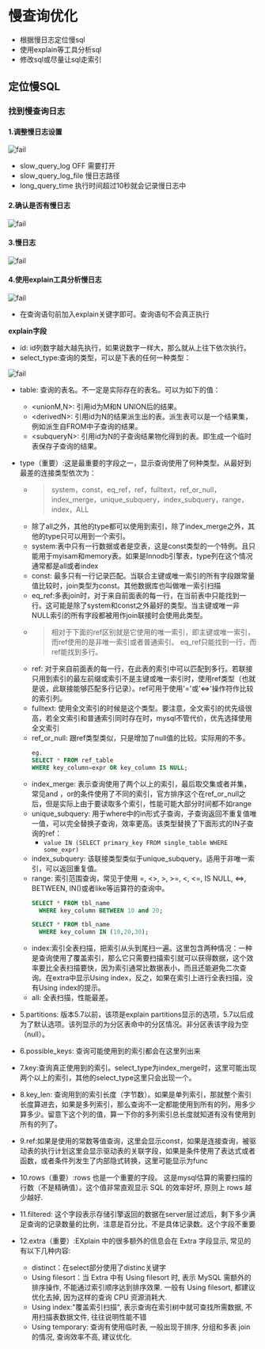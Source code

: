 # 慢查询优化
- 根据慢日志定位慢sql
- 使用explain等工具分析sql
- 修改sql或尽量让sql走索引

## 定位慢SQL
### 找到慢查询日志
#### 1.调整慢日志设置
![fail](https://cdn.jsdelivr.net/gh/pitifulnoble/picture@master/11fd12307dffc8a6e6706ca377f3f82e.png)
- slow_query_log OFF 需要打开
- slow_query_log_file 慢日志路径
- long_query_time 执行时间超过10秒就会记录慢日志中

#### 2.确认是否有慢日志
![fail](https://cdn.jsdelivr.net/gh/pitifulnoble/picture@master/15e484864ab9aeb8ddc0d2d4c7ff8695.png)

#### 3.慢日志
![fail](https://i.loli.net/2021/09/12/ejhW21fZXKkVOuS.png)

#### 4.使用explain工具分析慢日志
![fail](https://i.loli.net/2021/09/12/KIwU1DidaCGuome.png)
- 在查询语句前加入explain关键字即可。查询语句不会真正执行

**explain字段**
- id: id列数字越大越先执行，如果说数字一样大，那么就从上往下依次执行。
- select_type:查询的类型，可以是下表的任何一种类型：

![fail](https://i.loli.net/2021/09/12/4seJPymn1XFogiZ.png)

- table: 查询的表名。不一定是实际存在的表名。可以为如下的值：
    - <unionM,N>: 引用id为M和N UNION后的结果。
    - <derivedN\>: 引用id为N的结果派生出的表。派生表可以是一个结果集，例如派生自FROM中子查询的结果。
    - <subqueryN\>: 引用id为N的子查询结果物化得到的表。即生成一个临时表保存子查询的结果。

- type（重要）:这是最重要的字段之一，显示查询使用了何种类型。从最好到最差的连接类型依次为：
    - > system，const，eq_ref，ref，fulltext，ref_or_null，index_merge，unique_subquery，index_subquery，range，index，ALL
    - 除了all之外，其他的type都可以使用到索引，除了index_merge之外，其他的type只可以用到一个索引。
    - system:表中只有一行数据或者是空表，这是const类型的一个特例。且只能用于myisam和memory表。如果是Innodb引擎表，type列在这个情况通常都是all或者index
    - const: 最多只有一行记录匹配。当联合主键或唯一索引的所有字段跟常量值比较时，join类型为const。其他数据库也叫做唯一索引扫描
    - eq_ref:多表join时，对于来自前面表的每一行，在当前表中只能找到一行。这可能是除了system和const之外最好的类型。当主键或唯一非NULL索引的所有字段都被用作join联接时会使用此类型。
    - >相对于下面的ref区别就是它使用的唯一索引，即主键或唯一索引，而ref使用的是非唯一索引或者普通索引。
        eq_ref只能找到一行，而ref能找到多行。
    - ref: 对于来自前面表的每一行，在此表的索引中可以匹配到多行。若联接只用到索引的最左前缀或索引不是主键或唯一索引时，使用ref类型（也就是说，此联接能够匹配多行记录）。ref可用于使用'='或'<=>'操作符作比较的索引列。
    - fulltext: 使用全文索引的时候是这个类型。要注意，全文索引的优先级很高，若全文索引和普通索引同时存在时，mysql不管代价，优先选择使用全文索引
    - ref_or_null: 跟ref类型类似，只是增加了null值的比较。实际用的不多。
        ```sql
        eg.
        SELECT * FROM ref_table
        WHERE key_column=expr OR key_column IS NULL;
        ```
    - index_merge: 表示查询使用了两个以上的索引，最后取交集或者并集，常见and ，or的条件使用了不同的索引，官方排序这个在ref_or_null之后，但是实际上由于要读取多个索引，性能可能大部分时间都不如range
    - unique_subquery: 用于where中的in形式子查询，子查询返回不重复值唯一值，可以完全替换子查询，效率更高。该类型替换了下面形式的IN子查询的ref：
        - ``value IN (SELECT primary_key FROM single_table WHERE some_expr)``
    - index_subquery: 该联接类型类似于unique_subquery。适用于非唯一索引，可以返回重复值。
    - range: 索引范围查询，常见于使用 =, <>, >, >=, <, <=, IS NULL, <=>, BETWEEN, IN()或者like等运算符的查询中。
        ```sql
        SELECT * FROM tbl_name
          WHERE key_column BETWEEN 10 and 20;
        
        SELECT * FROM tbl_name
          WHERE key_column IN (10,20,30);
        ```
    - index:索引全表扫描，把索引从头到尾扫一遍。这里包含两种情况：一种是查询使用了覆盖索引，那么它只需要扫描索引就可以获得数据，这个效率要比全表扫描要快，因为索引通常比数据表小，而且还能避免二次查询。在extra中显示Using index，反之，如果在索引上进行全表扫描，没有Using index的提示。
    - all: 全表扫描，性能最差。
- 5.partitions: 版本5.7以前，该项是explain partitions显示的选项，5.7以后成为了默认选项。该列显示的为分区表命中的分区情况。非分区表该字段为空（null）。
- 6.possible_keys: 查询可能使用到的索引都会在这里列出来
- 7.key:查询真正使用到的索引。select_type为index_merge时，这里可能出现两个以上的索引，其他的select_type这里只会出现一个。
- 8.key_len: 查询用到的索引长度（字节数）。如果是单列索引，那就整个索引长度算进去，如果是多列索引，那么查询不一定都能使用到所有的列，用多少算多少。留意下这个列的值，算一下你的多列索引总长度就知道有没有使用到所有的列了。
- 9.ref:如果是使用的常数等值查询，这里会显示const，如果是连接查询，被驱动表的执行计划这里会显示驱动表的关联字段，如果是条件使用了表达式或者函数，或者条件列发生了内部隐式转换，这里可能显示为func
- 10.rows（重要）:rows 也是一个重要的字段。 这是mysql估算的需要扫描的行数（不是精确值）。这个值非常直观显示 SQL 的效率好坏, 原则上 rows 越少越好.
- 11.filtered: 这个字段表示存储引擎返回的数据在server层过滤后，剩下多少满足查询的记录数量的比例，注意是百分比，不是具体记录数。这个字段不重要
- 12.extra（重要）:EXplain 中的很多额外的信息会在 Extra 字段显示, 常见的有以下几种内容:
    - distinct：在select部分使用了distinc关键字
    - Using filesort：当 Extra 中有 Using filesort 时, 表示 MySQL 需额外的排序操作, 不能通过索引顺序达到排序效果. 一般有 Using filesort, 都建议优化去掉, 因为这样的查询 CPU 资源消耗大.
    - Using index:"覆盖索引扫描", 表示查询在索引树中就可查找所需数据, 不用扫描表数据文件, 往往说明性能不错
    - Using temporary: 查询有使用临时表, 一般出现于排序, 分组和多表 join 的情况, 查询效率不高, 建议优化.